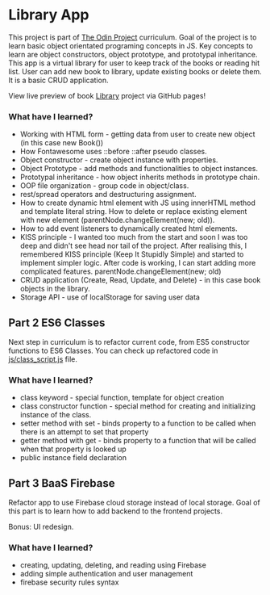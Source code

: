 # Library App

This project is part of [The Odin Project](https://www.theodinproject.com)
curriculum. Goal of the project is to learn basic object orientated programing
concepts in JS. Key concepts to learn are object constructors, object prototype,
and prototypal inheritance.
This app is a virtual library for user to keep track of the books or reading hit
list. User can add new book to library, update existing books or delete them.
It is a basic CRUD application.

View live preview of book [Library](https://mojotron.github.io/library/index.html) project via GitHub pages!

### What have I learned?

- Working with HTML form - getting data from user to create new object (in this case new Book())
- How Fontawesome uses ::before ::after pseudo classes.
- Object constructor - create object instance with properties.
- Object Prototype - add methods and functionalities to object instances.
- Prototypal inheritance - how object inherits methods in prototype chain.
- OOP file organization - group code in object/class.
- rest/spread operators and destructuring assignment.
- How to create dynamic html element with JS using innerHTML method and template literal
  string. How to delete or replace existing element with new element (parentNode.changeElement(new; old)).
- How to add event listeners to dynamically created html elements.
- KISS principle - I wanted too much from the start and soon I was too deep and didn't see head nor tail of the project. After realising this, I remembered KISS principle (Keep It Stupidly Simple) and started to implement simpler logic. After code is working, I can start adding more complicated features.
  parentNode.changeElement(new; old)
- CRUD application (Create, Read, Update, and Delete) - in this case book
  objects in the library.
- Storage API - use of localStorage for saving user data

## Part 2 ES6 Classes

Next step in curriculum is to refactor current code, from ES5 constructor functions to ES6 Classes. You can check up refactored code in [js/class_script.js](https://github.com/mojotron/library/blob/main/js/class_script.js) file.

### What have I learned?

- class keyword - special function, template for object creation
- class constructor function - special method for creating and initializing instance of the class.
- setter method with set - binds property to a function to be called when there is an attempt to set that property
- getter method with get - binds property to a function that will be called when that property is looked up
- public instance field declaration

## Part 3 BaaS Firebase

Refactor app to use Firebase cloud storage instead of local storage. Goal of this
part is to learn how to add backend to the frontend projects.

Bonus: UI redesign.

### What have I learned?

- creating, updating, deleting, and reading using Firebase
- adding simple authentication and user management
- firebase security rules syntax
